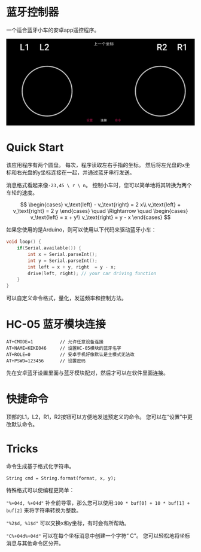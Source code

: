 # 蓝牙控制器

一个适合蓝牙小车的安卓app遥控程序。

![](fig.png)

# Quick Start

该应用程序有两个圆盘。 每次，程序读取左右手指的坐标。 然后将左光盘的x坐标和右光盘的y坐标连接在一起，并通过蓝牙串行发送。

消息格式看起来像`-23,45 \ r \ n`。 控制小车时，您可以简单地将其转换为两个车轮的速度。

$$
\begin{cases}
v_\text{left} - v_\text{right} = 2 x\\
v_\text{left} + v_\text{right} = 2 y
\end{cases}
\quad
\Rightarrow
\quad
\begin{cases}
v_\text{left} = x + y\\
v_\text{right} = y - x
\end{cases}
$$

如果您使用的是Arduino，则可以使用以下代码来驱动蓝牙小车：
```c++
void loop() {
    if(Serial.available()) {
        int x = Serial.parseInt();
        int y = Serial.parseInt();
        int left = x + y, right  = y - x;
        drive(left, right); // your car driving function
    }
}
```

可以自定义命令格式，量化，发送频率和控制方法。

# HC-05 蓝牙模块连接
```
AT+CMODE=1          // 允许任意设备连接
AT+NAME=KEKE046     // 设置HC-05模块的蓝牙名字
AT+ROLE=0           // 安卓手机好像默认是主模式无法改
AT+PSWD=123456      // 设置密码
```

先在安卓蓝牙设置里面与蓝牙模块配对，然后才可以在软件里面连接。

# 快捷命令
顶部的L1，L2，R1，R2按钮可以方便地发送预定义的命令。 您可以在“设置”中更改默认命令。

# Tricks

命令生成基于格式化字符串。
```
String cmd = String.format(format, x, y);
```

特殊格式可以使编程更简单：

`"%+04d, %+04d"` 补全前导零，那么您可以使用:```100 * buf[0] + 10 * buf[1] + buf[2]``` 来将字符串转换为整数。

`"%2$d, %1$d"` 可以交换x和y坐标，有时会有所帮助。

`"C%+04d%+04d"` 可以在每个坐标消息中创建一个字符“ C”。 您可以轻松地将坐标消息与其他命令区分开。
